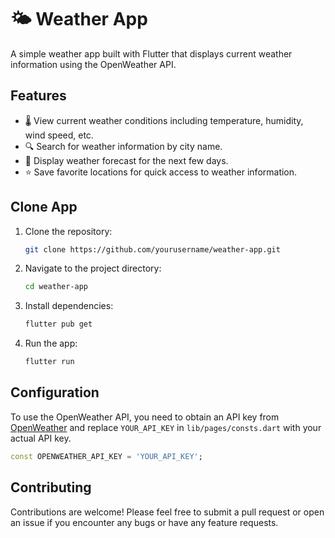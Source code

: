 
# 🌤️ Weather App

A simple weather app built with Flutter that displays current weather information using the OpenWeather API.

## Features

- 🌡️ View current weather conditions including temperature, humidity, wind speed, etc.
- 🔍 Search for weather information by city name.
- 📅 Display weather forecast for the next few days.
- ⭐ Save favorite locations for quick access to weather information.

## Clone App

1. Clone the repository:

   ```bash
   git clone https://github.com/yourusername/weather-app.git
   ```

2. Navigate to the project directory:

   ```bash
   cd weather-app
   ```

3. Install dependencies:

   ```bash
   flutter pub get
   ```

4. Run the app:

   ```bash
   flutter run
   ```

## Configuration

To use the OpenWeather API, you need to obtain an API key from [OpenWeather](https://openweathermap.org/api) and replace `YOUR_API_KEY` in `lib/pages/consts.dart` with your actual API key.

```dart
const OPENWEATHER_API_KEY = 'YOUR_API_KEY';
```

## Contributing

Contributions are welcome! Please feel free to submit a pull request or open an issue if you encounter any bugs or have any feature requests.


